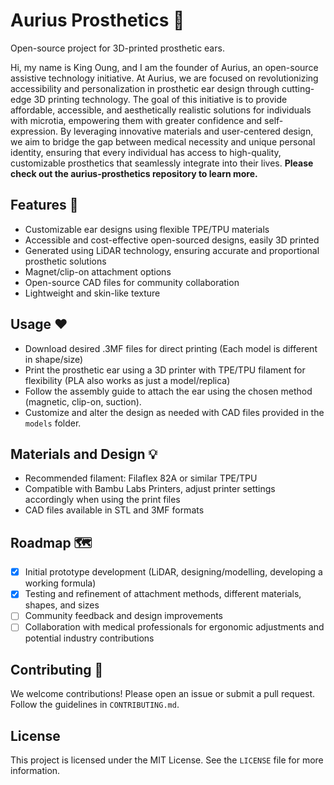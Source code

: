 # Aurius Prosthetics 🦻
Open-source project for 3D-printed prosthetic ears.

Hi, my name is King Oung, and I am the founder of Aurius, an open-source assistive technology initiative. At Aurius, we are focused on revolutionizing accessibility and personalization in prosthetic ear design through cutting-edge 3D printing technology. The goal of this initiative is to provide affordable, accessible, and aesthetically realistic solutions for individuals with microtia, empowering them with greater confidence and self-expression. By leveraging innovative materials and user-centered design, we aim to bridge the gap between medical necessity and unique personal identity, ensuring that every individual has access to high-quality, customizable prosthetics that seamlessly integrate into their lives. **Please check out the aurius-prosthetics repository to learn more.**

## Features 💙
- Customizable ear designs using flexible TPE/TPU materials
- Accessible and cost-effective open-sourced designs, easily 3D printed
- Generated using LiDAR technology, ensuring accurate and proportional prosthetic solutions
- Magnet/clip-on attachment options
- Open-source CAD files for community collaboration  
- Lightweight and skin-like texture

## Usage ❤️
- Download desired .3MF files for direct printing (Each model is different in shape/size)
- Print the prosthetic ear using a 3D printer with TPE/TPU filament for flexibility (PLA also works as just a model/replica)  
- Follow the assembly guide to attach the ear using the chosen method (magnetic, clip-on, suction).  
- Customize and alter the design as needed with CAD files provided in the `models` folder.

## Materials and Design 💡
- Recommended filament: Filaflex 82A or similar TPE/TPU 
- Compatible with Bambu Labs Printers, adjust printer settings accordingly when using the print files
- CAD files available in STL and 3MF formats

## Roadmap 🗺️
- [x] Initial prototype development (LiDAR, designing/modelling, developing a working formula)
- [x] Testing and refinement of attachment methods, different materials, shapes, and sizes
- [ ] Community feedback and design improvements  
- [ ] Collaboration with medical professionals for ergonomic adjustments and potential industry contributions  

## Contributing 🙂
We welcome contributions! Please open an issue or submit a pull request. Follow the guidelines in `CONTRIBUTING.md`.  

## License  
This project is licensed under the MIT License. See the `LICENSE` file for more information.  


